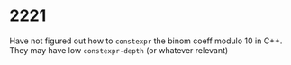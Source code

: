 # 2221

Have not figured out how to `constexpr` the binom coeff modulo 10 in C++. They may have low `constexpr-depth` (or whatever relevant)

